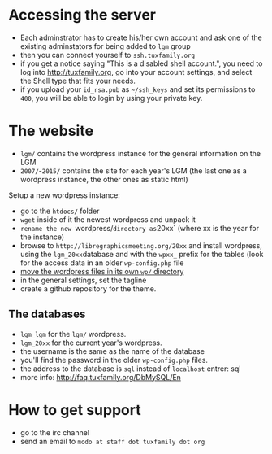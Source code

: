 # Accessing the server

- Each adminstrator has to create his/her own account and ask one of the existing adminstators for being added to `lgm` group
- then you can connect yourself to `ssh.tuxfamily.org`
- if you get a notice saying "This is a disabled shell account.", you need to log into http://tuxfamily.org, go into your account settings, and select the Shell type that fits your needs.
- if you upload your `id_rsa.pub` as `~/ssh_keys` and set its permissions to `400`, you will be able to login by using your private key.

# The website

- `lgm/` contains the wordpress instance for the general information on the LGM
- `2007/`-`2015/` contains the site for each year's LGM (the last one as a wordpress instance, the other ones as static html)

Setup a new wordpress instance:

- go to the `htdocs/` folder
- `wget` inside of it the newest wordpress and unpack it
- `rename the new `wordpress/` directory as `20xx` (where xx is the year for the instance)
- browse to `http://libregraphicsmeeting.org/20xx` and install wordpress, using the `lgm_20xx`database and with the `wpxx_` prefix for the tables (look for the access data in an older `wp-config.php` file
- [move the wordpress files in its own `wp/` directory](https://codex.wordpress.org/Giving_WordPress_Its_Own_Directory#Method_II_.28With_URL_change.29)
- in the general settings, set the tagline
- create a github repository for the theme.

## The databases

- `lgm_lgm` for the `lgm/` wordpress.
- `lgm_20xx` for the current year's wordpress.
- the username is the same as the name of the database
- you'll find the password in the older `wp-config.php` files.
- the address to the database is `sql` instead of `localhost` entrer: sql
- more info: <http://faq.tuxfamily.org/DbMySQL/En>

# How to get support

- go to the irc channel
- send an email to `modo at staff dot tuxfamily dot org`
